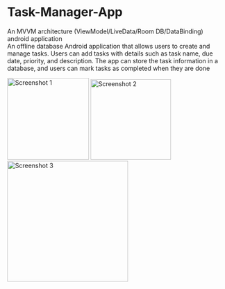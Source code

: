 # Task-Manager-App
An MVVM architecture (ViewModel/LiveData/Room DB/DataBinding) android application<br>
An offline database Android application that allows users to create and manage tasks. Users can add tasks with details such as task name, due date, priority, and description. The app can store the task information in a database, and users can mark tasks as completed when they are done

<img width="188" alt="Screenshot 1" src="https://user-images.githubusercontent.com/98103024/227734310-b0c1cf53-57db-43bf-9f26-955a2160775a.png"> <img width="185" alt="Screenshot 2" src="https://user-images.githubusercontent.com/98103024/227734348-d4e160f6-ee4d-4111-9b8c-9b9116d25ccd.png">
<img width="278" alt="Screenshot 3" src="https://user-images.githubusercontent.com/98103024/227734351-666fb55a-1e01-4e5c-8b24-b264e90ee6ff.png">
